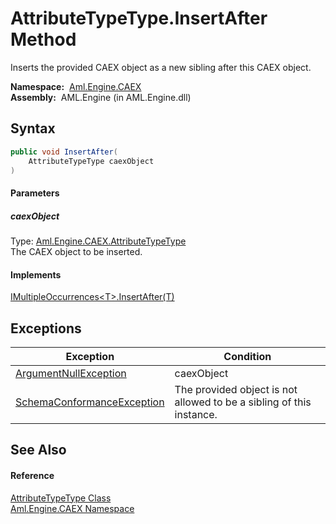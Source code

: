 AttributeTypeType.InsertAfter Method
====================================
Inserts the provided CAEX object as a new sibling after this CAEX object.

  **Namespace:**  [Aml.Engine.CAEX][1]  
  **Assembly:**  AML.Engine (in AML.Engine.dll)

Syntax
------

```csharp
public void InsertAfter(
	AttributeTypeType caexObject
)
```

#### Parameters

##### *caexObject*
Type: [Aml.Engine.CAEX.AttributeTypeType][2]  
The CAEX object to be inserted.

#### Implements
[IMultipleOccurrences&lt;T>.InsertAfter(T)][3]  


Exceptions
----------

Exception                       | Condition                                                            
------------------------------- | -------------------------------------------------------------------- 
[ArgumentNullException][4]      | caexObject                                                           
[SchemaConformanceException][5] | The provided object is not allowed to be a sibling of this instance. 


See Also
--------

#### Reference
[AttributeTypeType Class][2]  
[Aml.Engine.CAEX Namespace][1]  

[1]: ../README.md
[2]: README.md
[3]: ../IMultipleOccurrences_1/InsertAfter.md
[4]: https://docs.microsoft.com/dotnet/api/system.argumentnullexception
[5]: ../SchemaConformanceException/README.md
[6]: https://www.automationml.org
[7]: ../../icons/logoShade.png